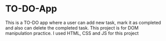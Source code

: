# TO-DO-App
This is a TO-DO app where a user can add new task, mark it as completed and also can delete the completed task. This project is for DOM manipulation practice. I used HTML, CSS and JS for this project
